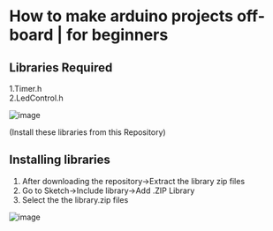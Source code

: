 # How to make arduino projects off-board | for beginners


## Libraries Required
1.Timer.h<br>
2.LedControl.h<br>

![image](https://user-images.githubusercontent.com/64885833/81465787-4c7f3000-91ea-11ea-9f9c-bef55f32cf9c.png)

(Install these libraries from this Repository)

## Installing libraries
<ol>
  <li>After downloading the repository→Extract the library zip files</li>
  <li>Go to Sketch→Include library→Add .ZIP Library</li>
  <li>Select the the library.zip files</li>
  </ol>
  
![image](https://user-images.githubusercontent.com/64885833/81465777-25286300-91ea-11ea-97d5-b2a5463cd2d5.png) 
